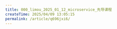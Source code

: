 ```yaml
---
title: 000_limou_2025_01_12_microservice_先导课程
createTime: 2025/04/09 13:05:15
permalink: /article/q696jxi6/
---
```



